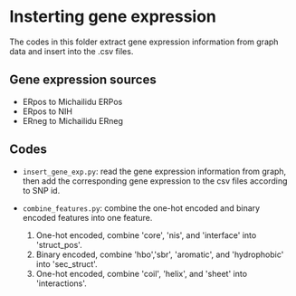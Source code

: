 # Insterting gene expression
The codes in this folder extract gene expression information from graph data and insert into the .csv files.

## Gene expression sources
* ERpos to Michailidu ERPos
* ERpos to NIH
* ERneg to Michailidu ERneg

## Codes
* ```insert_gene_exp.py```: read the gene expression information from graph, then add the corresponding gene expression to the csv files according to SNP id.

* ```combine_features.py```: combine the one-hot encoded and binary encoded features into one feature.   
    1. One-hot encoded, combine 'core', 'nis', and 'interface' into 'struct_pos'.
    2. Binary encoded, combine 'hbo','sbr', 'aromatic', and 'hydrophobic' into 'sec_struct'.
    3. One-hot encoded, combine 'coil', 'helix', and 'sheet' into 'interactions'. 

